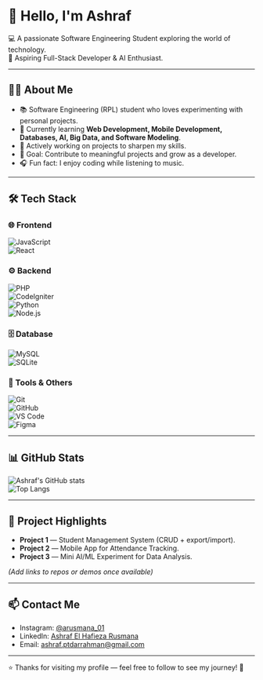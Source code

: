 # 👋 Hello, I'm Ashraf

💻 A passionate Software Engineering Student exploring the world of technology.  
🚀 Aspiring Full-Stack Developer & AI Enthusiast.  

---

## 🧑‍💻 About Me
- 📚 Software Engineering (RPL) student who loves experimenting with personal projects.  
- 🌱 Currently learning **Web Development, Mobile Development, Databases, AI, Big Data, and Software Modeling**.  
- 🔭 Actively working on projects to sharpen my skills.  
- 🎯 Goal: Contribute to meaningful projects and grow as a developer.  
- 🎧 Fun fact: I enjoy coding while listening to music.  

---

## 🛠️ Tech Stack  

### 🌐 Frontend  
![JavaScript](https://img.shields.io/badge/JavaScript-323330?style=for-the-badge&logo=javascript&logoColor=F7DF1E)  
![React](https://img.shields.io/badge/React-20232A?style=for-the-badge&logo=react&logoColor=61DAFB)  

### ⚙️ Backend  
![PHP](https://img.shields.io/badge/PHP-777BB4?style=for-the-badge&logo=php&logoColor=white)  
![CodeIgniter](https://img.shields.io/badge/CodeIgniter-EF4223?style=for-the-badge&logo=codeigniter&logoColor=white)  
![Python](https://img.shields.io/badge/Python-14354C?style=for-the-badge&logo=python&logoColor=white)  
![Node.js](https://img.shields.io/badge/Node.js-43853D?style=for-the-badge&logo=node.js&logoColor=white)  

### 🗄️ Database  
![MySQL](https://img.shields.io/badge/MySQL-005C84?style=for-the-badge&logo=mysql&logoColor=white)  
![SQLite](https://img.shields.io/badge/SQLite-07405E?style=for-the-badge&logo=sqlite&logoColor=white)  

### 🔧 Tools & Others  
![Git](https://img.shields.io/badge/Git-F05032?style=for-the-badge&logo=git&logoColor=white)  
![GitHub](https://img.shields.io/badge/GitHub-181717?style=for-the-badge&logo=github&logoColor=white)  
![VS Code](https://img.shields.io/badge/VSCode-0078D4?style=for-the-badge&logo=visual-studio-code&logoColor=white)  
![Figma](https://img.shields.io/badge/Figma-F24E1E?style=for-the-badge&logo=figma&logoColor=white)  


---

## 📊 GitHub Stats
![Ashraf's GitHub stats](https://github-readme-stats.vercel.app/api?username=ashrafhafeeza&show_icons=true&theme=tokyonight)  
![Top Langs](https://github-readme-stats.vercel.app/api/top-langs/?username=ashrafhafeeza&layout=compact&theme=tokyonight)  

---

## 🧩 Project Highlights
- **Project 1** — Student Management System (CRUD + export/import).  
- **Project 2** — Mobile App for Attendance Tracking.  
- **Project 3** — Mini AI/ML Experiment for Data Analysis.  

*(Add links to repos or demos once available)*

---

## 📫 Contact Me
- Instagram: [@arusmana_01](https://instagram.com/arusmana_01)  
- LinkedIn: [Ashraf El Hafieza Rusmana](https://linkedin.com/in/ashraf-el-hafieza-rusmana)  
- Email: ashraf.ptdarrahman@gmail.com  

---

⭐ Thanks for visiting my profile — feel free to follow to see my journey! 🚀
